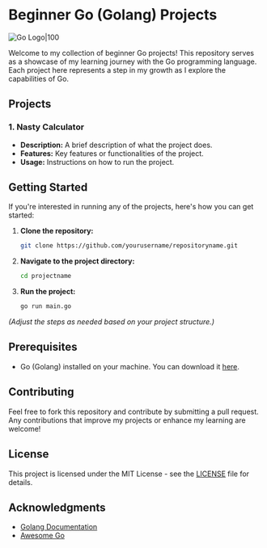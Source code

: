 # Beginner Go (Golang) Projects

![Go Logo|100](https://miro.medium.com/v2/resize:fit:1061/1*pn-IzUxHCtYMlBlLsG3DGA.png)

Welcome to my collection of beginner Go projects! This repository serves as a showcase of my learning journey with the Go programming language. Each project here represents a step in my growth as I explore the capabilities of Go.

## Projects

### 1. Nasty Calculator
- **Description:** A brief description of what the project does.
- **Features:** Key features or functionalities of the project.
- **Usage:** Instructions on how to run the project.

## Getting Started

If you're interested in running any of the projects, here's how you can get started:

1. **Clone the repository:**
   ```bash
   git clone https://github.com/yourusername/repositoryname.git
   ```
   
2. **Navigate to the project directory:**
   ```bash
   cd projectname
   ```

3. **Run the project:**
   ```bash
   go run main.go
   ```

*(Adjust the steps as needed based on your project structure.)*

## Prerequisites

- Go (Golang) installed on your machine. You can download it [here](https://golang.org/dl/).

## Contributing

Feel free to fork this repository and contribute by submitting a pull request. Any contributions that improve my projects or enhance my learning are welcome!

## License

This project is licensed under the MIT License - see the [LICENSE](LICENSE) file for details.

## Acknowledgments

- [Golang Documentation](https://golang.org/doc/)
- [Awesome Go](https://awesome-go.com/)
